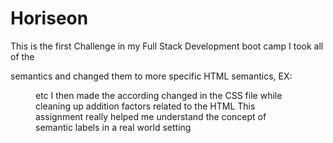 # Horiseon
This is the first Challenge in my Full Stack Development boot camp
I took all of the <div> semantics and changed them to more specific HTML semantics, EX: <aside> <figure> etc
I then made the according changed in the CSS file while cleaning up addition factors related to the HTML
This assignment really helped me understand the concept of semantic labels in a real world setting
